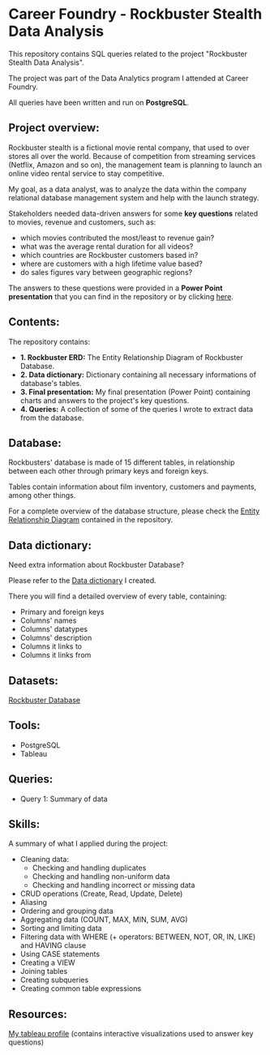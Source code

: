 # Career Foundry - Rockbuster Stealth Data Analysis
This repository contains SQL queries related to the project "Rockbuster Stealth Data Analysis".

The project was part of the Data Analytics program I attended at Career Foundry.

All queries have been written and run on **PostgreSQL**.

## Project overview:
Rockbuster stealth is a fictional movie rental company, that used to over stores all over the world. Because of competition from streaming services (Netflix, Amazon and so on), the management team is planning to launch an online video rental service to stay competitive.

My goal, as a data analyst, was to analyze the data within the company relational database management system and help with the launch strategy.

Stakeholders needed data-driven answers for some **key questions** related to movies, revenue and customers, such as:
- which movies contributed the most/least to revenue gain?
- what was the average rental duration for all videos? 
- which countries are Rockbuster customers based in? 
- where are customers with a high lifetime value based? 
- do sales figures vary between geographic regions?

The answers to these questions were provided in a **Power Point presentation** that you can find in the repository or by clicking [here](https://github.com/SimoneCalabro/Career-Foundry---Rockbuster-Stealth-Data-Analysis/blob/main/3.%20Final%20Presentation.pdf).

## Contents:
The repository contains:

- **1. Rockbuster ERD:** The Entity Relationship Diagram of Rockbuster Database.
- **2. Data dictionary:** Dictionary containing all necessary informations of database's tables.
- **3. Final presentation:** My final presentation (Power Point) containing charts and answers to the project's key questions.
- **4. Queries:** A collection of some of the queries I wrote to extract data from the database.

## Database:
Rockbusters' database is made of 15 different tables, in relationship between each other through primary keys and foreign keys.

Tables contain information about film inventory, customers and payments, among other things.

For a complete overview of the database structure, please check the [Entity Relationship Diagram](https://github.com/SimoneCalabro/Career-Foundry---Rockbuster-Stealth-Data-Analysis/blob/main/1.%20Rockbuster%20ERD.png) contained in the repository.

## Data dictionary:
Need extra information about Rockbuster Database?

Please refer to the [Data dictionary](https://github.com/SimoneCalabro/Career-Foundry---Rockbuster-Stealth-Data-Analysis/blob/main/2.%20Data%20dictionary.pdf) I created.

There you will find a detailed overview of every table, containing:

- Primary and foreign keys
- Columns' names
- Columns' datatypes
- Columns' description
- Columns it links to
- Columns it links from

## Datasets:
[Rockbuster Database](https://www.postgresqltutorial.com/wp-content/uploads/2019/05/dvdrental.zip)

## Tools:
- PostgreSQL
- Tableau

## Queries:

- Query 1: Summary of data

## Skills:
A summary of what I applied during the project:

- Cleaning data:
  - Checking and handling duplicates
  - Checking and handling non-uniform data
  - Checking and handling incorrect or missing data
- CRUD operations (Create, Read, Update, Delete)
- Aliasing
- Ordering and grouping data
- Aggregating data (COUNT, MAX, MIN, SUM, AVG)
- Sorting and limiting data
- Filtering data with WHERE (+ operators: BETWEEN, NOT, OR, IN, LIKE) and HAVING clause
- Using CASE statements
- Creating a VIEW
- Joining tables
- Creating subqueries
- Creating common table expressions

## Resources:
[My tableau profile](https://public.tableau.com/app/profile/simone.calabro) (contains interactive visualizations used to answer key questions)
